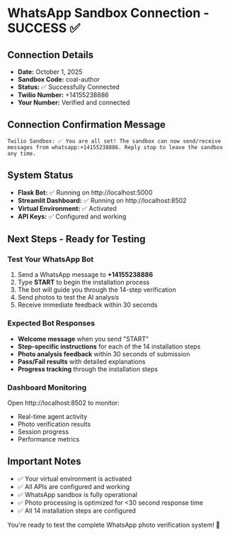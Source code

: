 # WhatsApp Sandbox Connection - SUCCESS ✅

## Connection Details
- **Date:** October 1, 2025
- **Sandbox Code:** coal-author
- **Status:** ✅ Successfully Connected
- **Twilio Number:** +14155238886
- **Your Number:** Verified and connected

## Connection Confirmation Message
```
Twilio Sandbox: ✅ You are all set! The sandbox can now send/receive messages from whatsapp:+14155238886. Reply stop to leave the sandbox any time.
```

## System Status
- **Flask Bot:** ✅ Running on http://localhost:5000
- **Streamlit Dashboard:** ✅ Running on http://localhost:8502
- **Virtual Environment:** ✅ Activated
- **API Keys:** ✅ Configured and working

## Next Steps - Ready for Testing

### Test Your WhatsApp Bot
1. Send a WhatsApp message to **+14155238886**
2. Type **START** to begin the installation process
3. The bot will guide you through the 14-step verification
4. Send photos to test the AI analysis
5. Receive immediate feedback within 30 seconds

### Expected Bot Responses
- **Welcome message** when you send "START"
- **Step-specific instructions** for each of the 14 installation steps
- **Photo analysis feedback** within 30 seconds of submission
- **Pass/Fail results** with detailed explanations
- **Progress tracking** through the installation steps

### Dashboard Monitoring
Open http://localhost:8502 to monitor:
- Real-time agent activity
- Photo verification results
- Session progress
- Performance metrics

## Important Notes
- ✅ Your virtual environment is activated
- ✅ All APIs are configured and working
- ✅ WhatsApp sandbox is fully operational
- ✅ Photo processing is optimized for <30 second response time
- ✅ All 14 installation steps are configured

You're ready to test the complete WhatsApp photo verification system! 🚀